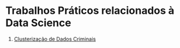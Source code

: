 # Trabalhos Práticos relacionados à Data Science

1. [Clusterização de Dados Criminais](code/tp_clusterizacao_dados_criminais.ipynb)
 
